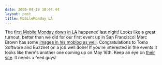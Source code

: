 ```yaml
---
date: 2005-04-19 10:44:44
layout: post
title: MobileMonday LA
---
```


The [first Mobile Monday down in LA](http://mobilitee.org/archives/31) happened last night! Looks like a great turnout, better than we did for our first event up in San Francisco! Marc Brown has some [images in his moblog as well](http://marc.buzznet.com/user/). Congratulations to Tomo Software and Buzznet on a job well done! If you're interested in the events it looks like there's another one coming up on May 16th. Keep an eye on [their site](http://www.mobilemonday.la/). It needs a feed guys!
